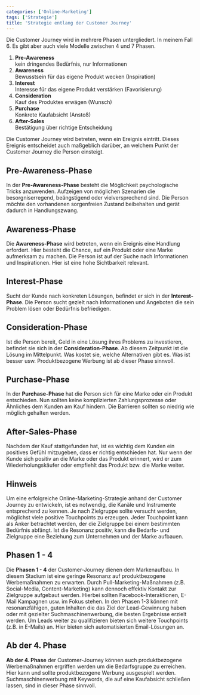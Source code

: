 ```yaml
---
categories: ['Online-Marketing']
tags: ['Strategie']
title: 'Strategie entlang der Customer Journey'
---
```


Die Customer Journey wird in mehrere Phasen untergliedert. In meinem Fall 6. Es gibt aber auch viele Modelle zwischen 4 und 7 Phasen.

1. **Pre-Awareness**  
    kein dringendes Bedürfnis, nur Informationen
2. **Awareness**  
    Bewusstsein für das eigene Produkt wecken (Inspiration)
3. **Interest**  
    Interesse für das eigene Produkt verstärken (Favorisierung)
4. **Consideration**  
    Kauf des Produktes erwägen (Wunsch)
5. **Purchase**  
    Konkrete Kaufabsicht (Anstoß)
6. **After-Sales**  
    Bestätigung über richtige Entscheidung

Die Customer Journey wird betreten, wenn ein Ereignis eintritt. Dieses Ereignis entscheidet auch maßgeblich darüber, an welchem Punkt der Customer Journey die Person einsteigt.

## Pre-Awareness-Phase

In der **Pre-Awareness-Phase** besteht die Möglichkeit psychologische Tricks anzuwenden. Aufzeigen von möglichen Szenarien die besorgniserregend, beängstigend oder vielversprechend sind. Die Person möchte den vorhandenen sorgenfreien Zustand beibehalten und gerät dadurch in Handlungszwang.

## Awareness-Phase

Die **Awareness-Phase** wird betreten, wenn ein Ereignis eine Handlung erfordert. Hier besteht die Chance, auf ein Produkt oder eine Marke aufmerksam zu machen. Die Person ist auf der Suche nach Informationen und Inspirationen. Hier ist eine hohe Sichtbarkeit relevant.

## Interest-Phase

Sucht der Kunde nach konkreten Lösungen, befindet er sich in der **Interest-Phase**. Die Person sucht gezielt nach Informationen und Angeboten die sein Problem lösen oder Bedürfnis befriedigen.

## Consideration-Phase

Ist die Person bereit, Geld in eine Lösung ihres Problems zu investieren, befindet sie sich in der **Consideration-Phase**. Ab diesem Zeitpunkt ist die Lösung im Mittelpunkt. Was kostet sie, welche Alternativen gibt es. Was ist besser usw. Produktbezogene Werbung ist ab dieser Phase sinnvoll.

## Purchase-Phase

In der **Purchase-Phase** hat die Person sich für eine Marke oder ein Produkt entschieden. Nun sollten keine komplizierten Zahlungsprozesse oder Ähnliches dem Kunden am Kauf hindern. Die Barrieren sollten so niedrig wie möglich gehalten werden.

## After-Sales-Phase

Nachdem der Kauf stattgefunden hat, ist es wichtig dem Kunden ein positives Gefühl mitzugeben, dass er richtig entschieden hat. Nur wenn der Kunde sich positiv an die Marke oder das Produkt erinnert, wird er zum Wiederholungskäufer oder empfiehlt das Produkt bzw. die Marke weiter.

## Hinweis

Um eine erfolgreiche Online-Marketing-Strategie anhand der Customer Journey zu entwickeln, ist es notwendig, die Kanäle und Instrumente entsprechend zu kennen. Je nach Zielgruppe sollte versucht werden, möglichst viele positive Touchpoints zu erzeugen. Jeder Touchpoint kann als Anker betrachtet werden, der die Zielgruppe bei einem bestimmten Bedürfnis abfängt. Ist die Resonanz positiv, kann die Bedarfs- und Zielgruppe eine Beziehung zum Unternehmen und der Marke aufbauen.

## Phasen 1 - 4

Die **Phasen 1 - 4** der Customer-Journey dienen dem Markenaufbau. In diesem Stadium ist eine geringe Resonanz auf produktbezogene Werbemaßnahmen zu erwarten. Durch Pull-Marketing-Maßnahmen (z.B. Social-Media, Content-Marketing) kann dennoch effektiv Kontakt zur Zielgruppe aufgebaut werden. Hierbei sollten Facebook-Interaktionen, E-Mail Kampagnen usw. im Fokus stehen. In den Phasen 1-3 können mit resonanzfähigen, guten Inhalten die das Ziel der Lead-Gewinnung haben oder mit gezielter Suchmaschinenwerbung, die besten Ergebnisse erzielt werden. Um Leads weiter zu qualifizieren bieten sich weitere Touchpoints (z.B. in E-Mails) an. Hier bieten sich automatisierten Email-Lösungen an.

## Ab der 4. Phase

**Ab der 4. Phase** der Customer-Journey können auch produktbezogene Werbemaßnahmen ergriffen werden um die Bedarfsgruppe zu erreichen. Hier kann und sollte produktbezogene Werbung ausgespielt werden. Suchmaschinenwerbung mit Keywords, die auf eine Kaufabsicht schließen lassen, sind in dieser Phase sinnvoll.
